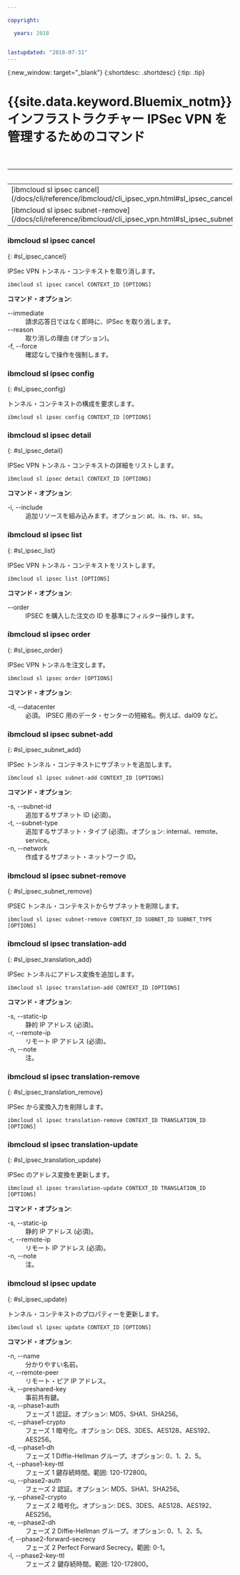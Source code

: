 ```yaml
---

copyright:

  years: 2018


lastupdated: "2018-07-31"
---
```


{:new_window: target="_blank"}
{:shortdesc: .shortdesc}
{:tip: .tip}

# {{site.data.keyword.Bluemix_notm}} インフラストラクチャー IPSec VPN を管理するためのコマンド

<table summary="コマンドの詳細情報を表示するリンクが含まれたアルファベット順の汎用 {{site.data.keyword.Bluemix_notm}} インフラストラクチャー・コマンド">

<caption>表 1. {{site.data.keyword.Bluemix_notm}} インフラストラクチャー IPSec VPN コマンド</caption>
 <thead>
 <th colspan="6">{{site.data.keyword.Bluemix_notm}} インフラストラクチャー IPSec VPN コマンド</th>
 </thead>
 <tbody>
 <tr>
 <td>[ibmcloud sl ipsec cancel](/docs/cli/reference/ibmcloud/cli_ipsec_vpn.html#sl_ipsec_cancel)</td>
 <td>[ibmcloud sl ipsec config](/docs/cli/reference/ibmcloud/cli_ipsec_vpn.html#sl_ipsec_config)</td>
 <td>[ibmcloud sl ipsec detail](/docs/cli/reference/ibmcloud/cli_ipsec_vpn.html#sl_ipsec_detail)</td>
 <td>[ibmcloud sl ipsec list](/docs/cli/reference/ibmcloud/cli_ipsec_vpn.html#sl_ipsec_list)</td>
 <td>[ibmcloud sl ipsec order](/docs/cli/reference/ibmcloud/cli_ipsec_vpn.html#sl_ipsec_order)</td>
 <td>[ibmcloud sl ipsec subnet-add](/docs/cli/reference/ibmcloud/cli_ipsec_vpn.html#sl_ipsec_subnet_add)</td>
 </tr>
 <tr>
 <td>[ibmcloud sl ipsec subnet-remove](/docs/cli/reference/ibmcloud/cli_ipsec_vpn.html#sl_ipsec_subnet_remove)</td>
 <td>[ibmcloud sl ipsec translation-add](/docs/cli/reference/ibmcloud/cli_ipsec_vpn.html#sl_ipsec_translation_add)</td>
 <td>[ibmcloud sl ipsec translation-remove](/docs/cli/reference/ibmcloud/cli_ipsec_vpn.html#sl_ipsec_translation_remove)</td>
 <td>[ibmcloud sl ipsec translation-update](/docs/cli/reference/ibmcloud/cli_ipsec_vpn.html#sl_ipsec_translation_update)</td>
 <td>[ibmcloud sl ipsec update](/docs/cli/reference/ibmcloud/cli_ipsec_vpn.html#sl_ipsec_update)</td>
 </tr>
   </tbody>
 </table>

 ### ibmcloud sl ipsec cancel
{: #sl_ipsec_cancel}

IPSec VPN トンネル・コンテキストを取り消します。
```
ibmcloud sl ipsec cancel CONTEXT_ID [OPTIONS]
```

<strong>コマンド・オプション</strong>:
<dl>
<dt>--immediate</dt>
<dd>請求応答日ではなく即時に、IPSec を取り消します。</dd>
<dt>--reason</dt>
<dd>取り消しの理由 (オプション)。</dd>
<dt>-f, --force</dt>
<dd>確認なしで操作を強制します。</dd>
</dl>

### ibmcloud sl ipsec config
{: #sl_ipsec_config}

トンネル・コンテキストの構成を要求します。
```
ibmcloud sl ipsec config CONTEXT_ID [OPTIONS]
```

### ibmcloud sl ipsec detail
{: #sl_ipsec_detail}

IPSec VPN トンネル・コンテキストの詳細をリストします。
```
ibmcloud sl ipsec detail CONTEXT_ID [OPTIONS]
```

<strong>コマンド・オプション</strong>:
<dl>
<dt>-i, --include</dt>
<dd>追加リソースを組み込みます。オプション: at、is、rs、sr、ss。</dd>
</dl>

### ibmcloud sl ipsec list
{: #sl_ipsec_list}

IPSec VPN トンネル・コンテキストをリストします。
```
ibmcloud sl ipsec list [OPTIONS]
```

<strong>コマンド・オプション</strong>:
<dl>
<dt>--order</dt>
<dd>IPSEC を購入した注文の ID を基準にフィルター操作します。</dd>
</dl>

### ibmcloud sl ipsec order
{: #sl_ipsec_order}

IPSec VPN トンネルを注文します。
```
ibmcloud sl ipsec order [OPTIONS]
```

<strong>コマンド・オプション</strong>:
<dl>
<dt>-d, --datacenter</dt>
<dd>必須。 IPSEC 用のデータ・センターの短縮名。例えば、dal09 など。</dd>
</dl>

### ibmcloud sl ipsec subnet-add
{: #sl_ipsec_subnet_add}

IPSec トンネル・コンテキストにサブネットを追加します。
```
ibmcloud sl ipsec subnet-add CONTEXT_ID [OPTIONS]
```

<strong>コマンド・オプション</strong>:
<dl>
<dt>-s, --subnet-id</dt>
<dd>追加するサブネット ID (必須)。</dd>
<dt>-t, --subnet-type</dt>
<dd>追加するサブネット・タイプ (必須)。オプション: internal、remote、service。</dd>
<dt>-n, --network</dt>
<dd>作成するサブネット・ネットワーク ID。</dd>
</dl>

### ibmcloud sl ipsec subnet-remove
{: #sl_ipsec_subnet_remove}

IPSEC トンネル・コンテキストからサブネットを削除します。
```
ibmcloud sl ipsec subnet-remove CONTEXT_ID SUBNET_ID SUBNET_TYPE [OPTIONS]
```

### ibmcloud sl ipsec translation-add
{: #sl_ipsec_translation_add}

IPSec トンネルにアドレス変換を追加します。
```
ibmcloud sl ipsec translation-add CONTEXT_ID [OPTIONS]
```

<strong>コマンド・オプション</strong>:
<dl>
<dt>-s, --static-ip</dt>
<dd>静的 IP アドレス (必須)。</dd>
<dt>-r, --remote-ip</dt>
<dd>リモート IP アドレス (必須)。</dd>
<dt>-n, --note</dt>
<dd>注。</dd>
</dl>

### ibmcloud sl ipsec translation-remove
{: #sl_ipsec_translation_remove}

IPSec から変換入力を削除します。
```
ibmcloud sl ipsec translation-remove CONTEXT_ID TRANSLATION_ID [OPTIONS]
```

### ibmcloud sl ipsec translation-update
{: #sl_ipsec_translation_update}

IPSec のアドレス変換を更新します。
```
ibmcloud sl ipsec translation-update CONTEXT_ID TRANSLATION_ID [OPTIONS]
```

<strong>コマンド・オプション</strong>:
<dl>
<dt>-s, --static-ip</dt>
<dd>静的 IP アドレス (必須)。</dd>
<dt>-r, --remote-ip</dt>
<dd>リモート IP アドレス (必須)。</dd>
<dt>-n, --note</dt>
<dd>注。</dd>
</dl>

### ibmcloud sl ipsec update
{: #sl_ipsec_update}

トンネル・コンテキストのプロパティーを更新します。
```
ibmcloud sl ipsec update CONTEXT_ID [OPTIONS]
```

<strong>コマンド・オプション</strong>:
<dl>
<dt>-n, --name</dt>
<dd>分かりやすい名前。</dd>
<dt>-r, --remote-peer</dt>
<dd>リモート・ピア IP アドレス。</dd>
<dt>-k, --preshared-key</dt>
<dd>事前共有鍵。</dd>
<dt>-a, --phase1-auth</dt>
<dd>フェーズ 1 認証。オプション: MD5、SHA1、SHA256。</dd>
<dt>-c, --phase1-crypto</dt>
<dd>フェーズ 1 暗号化。オプション: DES、3DES、AES128、AES192、AES256。</dd>
<dt>-d, --phase1-dh</dt>
<dd>フェーズ 1 Diffie-Hellman グループ。オプション: 0、1、2、5。</dd>
<dt>-t, --phase1-key-ttl</dt>
<dd>フェーズ 1 鍵存続時間。範囲: 120-172800。</dd>
<dt>-u, --phase2-auth</dt>
<dd>フェーズ 2 認証。オプション: MD5、SHA1、SHA256。</dd>
<dt>-y, --phase2-crypto</dt>
<dd>フェーズ 2 暗号化。オプション: DES、3DES、AES128、AES192、AES256。</dd>
<dt>-e, --phase2-dh</dt>
<dd>フェーズ 2 Diffie-Hellman グループ。オプション: 0、1、2、5。</dd>
<dt>-f, --phase2-forward-secrecy</dt>
<dd>フェーズ 2 Perfect Forward Secrecy。範囲: 0-1。</dd>
<dt>-l, --phase2-key-ttl</dt>
<dd>フェーズ 2 鍵存続時間。範囲: 120-172800。</dd>
</dl>
